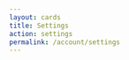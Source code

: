 ```yaml
---
layout: cards
title: Settings
action: settings
permalink: /account/settings
---
```

<div id="account"></div>
<div id="settings"></div>
